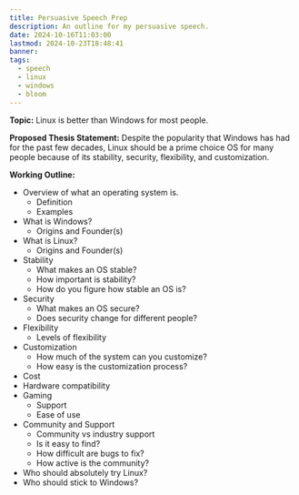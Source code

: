 ```yaml
---
title: Persuasive Speech Prep
description: An outline for my persuasive speech.
date: 2024-10-16T11:03:00
lastmod: 2024-10-23T18:48:41
banner: 
tags:
  - speech
  - linux
  - windows
  - bloom
---
```

**Topic:** Linux is better than Windows for most people.  
  
**Proposed Thesis Statement:** Despite the popularity that Windows has had for the past few decades, Linux should be a prime choice OS for many people because of its stability, security, flexibility, and customization.  
  
**Working Outline:**  
  
- Overview of what an operating system is.  
  - Definition  
  - Examples  
- What is Windows?  
  - Origins and Founder(s)  
- What is Linux?  
  - Origins and Founder(s)  
- Stability  
  - What makes an OS stable?  
  - How important is stability?  
  - How do you figure how stable an OS is?  
- Security  
  - What makes an OS secure?  
  - Does security change for different people?  
- Flexibility  
  - Levels of flexibility  
- Customization  
  - How much of the system can you customize?  
  - How easy is the customization process?  
- Cost  
- Hardware compatibility  
- Gaming  
  - Support  
  - Ease of use  
- Community and Support  
  - Community vs industry support  
  - Is it easy to find?  
  - How difficult are bugs to fix?  
  - How active is the community?  
- Who should absolutely try Linux?  
- Who should stick to Windows?  
